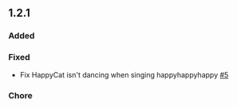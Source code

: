 ## 1.2.1

### Added


### Fixed

  - Fix HappyCat isn't dancing when singing happyhappyhappy [#5](https://github.com/vm-001/zoch/pull/5)

### Chore

